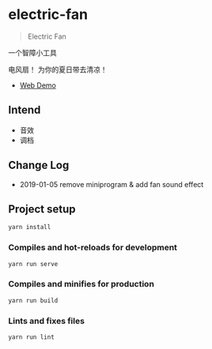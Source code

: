 # electric-fan

> Electric Fan

一个智障小工具

电风扇！ 为你的夏日带去清凉！

- [Web Demo](https://github.yunyoujun.cn/electric-fan/)

## Intend

- 音效
- 调档

## Change Log

- 2019-01-05 remove miniprogram & add fan sound effect

## Project setup

```sh
yarn install
```

### Compiles and hot-reloads for development

```sh
yarn run serve
```

### Compiles and minifies for production

```sh
yarn run build
```

### Lints and fixes files

```sh
yarn run lint
```